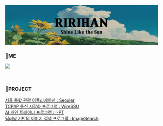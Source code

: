 
<img src="ririhan_sunflower_background4.jpg"/>
<br>
<h3>💬ME</h2>
<p>
  <a href="https://programmer-ririhan.tistory.com/"><img src="https://img.shields.io/badge/Tech Blog-3766AB?style=flat-square&logo=Blogger&logoColor=white&link=https://programmer-ririhan.tistory.com/"/></a>&nbsp
</p>
<br>
<h3>🌱PROJECT</h3>
<p>
  <a href="https://github.com/RIANAEH/Seouler">서울 통합 관광 어플리케이션 : Seouler</a><br>
  <a href="https://github.com/RIANAEH/WireSSU">TCP/IP 통신 시각화 프로그램 : WireSSU</a><br>
  <a href="https://github.com/RIANAEH/I-PT">AI 개인 트레이너 프로그램 : I-PT</a><br>
  <a href="https://github.com/RIANAEH/ImageSearch">딥러닝 기반의 이미지 검색 프로그램 : ImageSearch</a><br>
</p>
<br>



<!--
**RIANAEH/RIANAEH** is a ✨ _special_ ✨ repository because its `README.md` (this file) appears on your GitHub profile.

Here are some ideas to get you started:

- 🔭 I’m currently working on ...
- 🌱 I’m currently learning ...
- 👯 I’m looking to collaborate on ...
- 🤔 I’m looking for help with ...
- 💬 Ask me about ...
- 📫 How to reach me: ...
- 😄 Pronouns: ...
- ⚡ Fun fact: ...
-->
